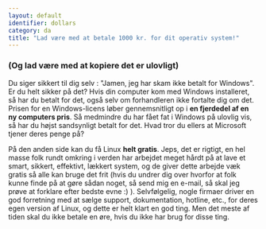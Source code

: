 ```yaml
---
layout: default
identifier: dollars
category: da
title: "Lad være med at betale 1000 kr. for dit operativ system!"
---
```


<h3>(Og lad være med at kopiere det er ulovligt)</h3>

Du siger sikkert til dig selv : "Jamen, jeg har skam ikke betalt for Windows". Er du helt sikker på det? Hvis din computer kom med Windows installeret, så har du betalt for det, også selv om forhandleren ikke fortalte dig om det. Prisen for en Windows-licens løber gennemsnitligt op i <b>en fjerdedel af en ny computers pris</b>. Så medmindre du har fået fat i Windows på ulovlig vis, så har du højst sandsynligt betalt for det. Hvad tror du ellers at Microsoft tjener deres penge på?

På den anden side kan du få Linux <b>helt gratis</b>. Jeps, det er rigtigt, en hel masse folk rundt omkring i verden har arbejdet meget hårdt på at lave et smart, sikkert, effektivt, lækkert system, og de giver dette arbejde væk gratis så alle kan bruge det frit (hvis du undrer dig over hvorfor at folk kunne finde på at gøre sådan noget, så send mig en e-mail, så skal jeg prøve at forklare efter bedste evne :) ). Selvfølgelig, nogle firmaer driver en god forretning med at sælge support, dokumentation, hotline, etc., for deres egen version af Linux, og dette er helt klart en god ting. Men det meste af tiden skal du ikke betale en øre, hvis du ikke har brug for disse ting.





